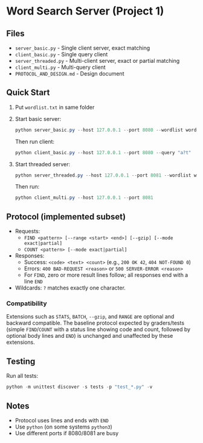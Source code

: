 # Word Search Server (Project 1)

## Files

- `server_basic.py` - Single client server, exact matching
- `client_basic.py` - Single query client
- `server_threaded.py` - Multi-client server, exact or partial matching
- `client_multi.py` - Multi-query client
- `PROTOCOL_AND_DESIGN.md` - Design document

## Quick Start

1. Put `wordlist.txt` in same folder
2. Start basic server:

   ```powershell
   python server_basic.py --host 127.0.0.1 --port 8080 --wordlist wordlist.txt
   ```

   Then run client:

   ```powershell
   python client_basic.py --host 127.0.0.1 --port 8080 --query "a?t"
   ```

3. Start threaded server:

   ```powershell
   python server_threaded.py --host 127.0.0.1 --port 8081 --wordlist wordlist.txt --mode partial
   ```

   Then run:

   ```powershell
   python client_multi.py --host 127.0.0.1 --port 8081
   ```

## Protocol (implemented subset)

- Requests:
   - `FIND <pattern> [--range <start> <end>] [--gzip] [--mode exact|partial]`
   - `COUNT <pattern> [--mode exact|partial]`
- Responses:
   - Success: `<code> <text> <count>` (e.g., `200 OK 42`, `404 NOT-FOUND 0`)
   - Errors: `400 BAD-REQUEST <reason>` or `500 SERVER-ERROR <reason>`
   - For `FIND`, zero or more result lines follow; all responses end with a line `END`
- Wildcards: `?` matches exactly one character.

### Compatibility

Extensions such as `STATS`, `BATCH`, `--gzip`, and `RANGE` are optional and backward compatible. The baseline protocol expected by graders/tests (simple `FIND`/`COUNT` with a status line showing code and count, followed by optional body lines and `END`) is unchanged and unaffected by these extensions.

## Testing

Run all tests:

```powershell
python -m unittest discover -s tests -p "test_*.py" -v
```

## Notes

- Protocol uses lines and ends with `END`
- Use `python` (on some systems `python3`)
- Use different ports if 8080/8081 are busy
